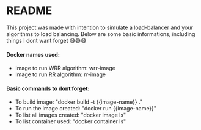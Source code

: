 
# README
This project was made with intention to simulate a load-balancer and your algorithms to load balancing. Below are some basic informations, including things I dont want forget 😅😅😅


#### Docker names used:
- Image to run WRR algorithm: wrr-image
- Image to run RR algorithm: rr-image

#### Basic commands to dont forget:
- To build image: "docker build -t {{image-name}} ."
- To run the image created: "docker run {{image-name}}"
- To list all images created: "docker image ls"
- To list container used: "docker container ls"
